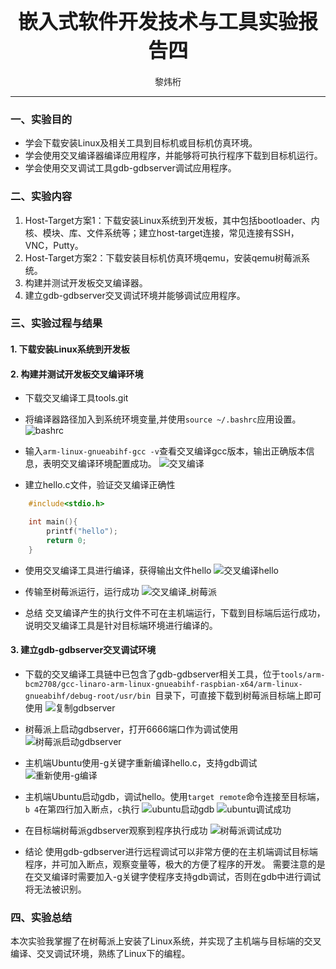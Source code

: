 # **<center><font size=6>嵌入式软件开发技术与工具实验报告四</font></center>**

<center><font>黎炜桁</font></center>

---

### **一、实验目的**  

- 学会下载安装Linux及相关工具到目标机或目标机仿真环境。  
- 学会使用交叉编译器编译应用程序，并能够将可执行程序下载到目标机运行。  
- 学会使用交叉调试工具gdb-gdbserver调试应用程序。  

### **二、实验内容**  

1. Host-Target方案1：下载安装Linux系统到开发板，其中包括bootloader、内核、模块、库、文件系统等；建立host-target连接，常见连接有SSH，VNC，Putty。 
2. Host-Target方案2：下载安装目标机仿真环境qemu，安装qemu树莓派系统。 
3. 构建并测试开发板交叉编译器。  
4. 建立gdb-gdbserver交叉调试环境并能够调试应用程序。

### **三、实验过程与结果** 

#### 1. 下载安装Linux系统到开发板 


#### 2. 构建并测试开发板交叉编译环境   
- 下载交叉编译工具tools.git

- 将编译器路径加入到系统环境变量,并使用`source ~/.bashrc`应用设置。
 ![bashrc](./picture/bashrc.png)

- 输入`arm-linux-gnueabihf-gcc -v`查看交叉编译gcc版本，输出正确版本信息，表明交叉编译环境配置成功。
 ![交叉编译](./picture/ubuntu配置交叉编译.png)

- 建立hello.c文件，验证交叉编译正确性
```c
    #include<stdio.h>

    int main(){
        printf("hello");
        return 0;
    }
```
- 使用交叉编译工具进行编译，获得输出文件hello
   ![交叉编译hello](./picture/交叉编译hello.png)
- 传输至树莓派运行，运行成功
   ![交叉编译_树莓派](./picture/交叉编译_树莓派.png)

- 总结
   交叉编译产生的执行文件不可在主机端运行，下载到目标端后运行成功，说明交叉编译工具是针对目标端环境进行编译的。

#### 3. 建立gdb-gdbserver交叉调试环境 

- 下载的交叉编译工具链中已包含了gdb-gdbserver相关工具，位于`tools/arm-bcm2708/gcc-linaro-arm-linux-gnueabihf-raspbian-x64/arm-linux-gnueabihf/debug-root/usr/bin
`目录下，可直接下载到树莓派目标端上即可使用
![复制gdbserver](./picture/复制gdbserver.png)

- 树莓派上启动gdbserver，打开6666端口作为调试使用
![树莓派启动gdbserver](./picture/树莓派启动gdbserver.png)

- 主机端Ubuntu使用-g关键字重新编译hello.c，支持gdb调试
![重新使用-g编译](./picture/重新使用-g编译.png)

- 主机端Ubuntu启动gdb，调试hello。使用`target remote`命令连接至目标端，`b 4`在第四行加入断点，`c`执行
![ubuntu启动gdb](./picture/ubuntu启动gdb.png)
![ubuntu调试成功](./picture/ubuntu调试成功.png)

- 在目标端树莓派gdbserver观察到程序执行成功
![树莓派调试成功](./picture/树莓派调试成功.png)

- 结论
   使用gdb-gdbserver进行远程调试可以非常方便的在主机端调试目标端程序，并可加入断点，观察变量等，极大的方便了程序的开发。
   需要注意的是在交叉编译时需要加入-g关键字使程序支持gdb调试，否则在gdb中进行调试将无法被识别。


### **四、实验总结**  

本次实验我掌握了在树莓派上安装了Linux系统，并实现了主机端与目标端的交叉编译、交叉调试环境，熟练了Linux下的编程。
